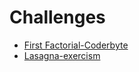# Challenges

- [First Factorial-Coderbyte](https://github.com/SenaOzcn/JavaChallenges/blob/MIT-License/FirstFactorial.java)
- [Lasagna-exercism](https://github.com/SenaOzcn/JavaChallenges/blob/MIT-License/Lasagna.java)
